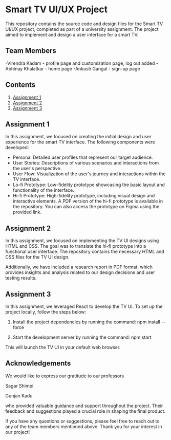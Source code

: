 # Smart TV UI/UX Project

This repository contains the source code and design files for the Smart TV UI/UX project, completed as part of a university assignment. The project aimed to implement and design a user interface for a smart TV.

## Team Members

-Virendra Kadam - profile page and customization page, log out added
-Abhinay Khalatkar - home page
-Ankush Gangal - sign-up page

## Contents

1. [Assignment 1](#assignment-1)
2. [Assignment 2](#assignment-2)
3. [Assignment 3](#assignment-3)

## Assignment 1

In this assignment, we focused on creating the initial design and user experience for the smart TV interface. The following components were developed:

- Persona: Detailed user profiles that represent our target audience.
- User Stories: Descriptions of various scenarios and interactions from the user's perspective.
- User Flow: Visualization of the user's journey and interactions within the TV interface.
- Lo-fi Prototype: Low-fidelity prototype showcasing the basic layout and functionality of the interface.
- Hi-fi Prototype: High-fidelity prototype, including visual design and interactive elements. A PDF version of the hi-fi prototype is available in the repository. You can also access the prototype on Figma using the provided link.

## Assignment 2

In this assignment, we focused on implementing the TV UI designs using HTML and CSS. The goal was to translate the hi-fi prototype into a functional user interface. The repository contains the necessary HTML and CSS files for the TV UI design.

Additionally, we have included a research report in PDF format, which provides insights and analysis related to our design decisions and user testing results.

## Assignment 3

In this assignment, we leveraged React to develop the TV UI. To set up the project locally, follow the steps below:

1. Install the project dependencies by running the command:
npm install --force


2. Start the development server by running the command:
npm start

This will launch the TV UI in your default web browser.


## Acknowledgements

We would like to express our gratitude to our professors 

Sagar Shimpi 

Gunjan Kadu

who provided valuable guidance and support throughout the project. Their feedback and suggestions played a crucial role in shaping the final product.

If you have any questions or suggestions, please feel free to reach out to any of the team members mentioned above. Thank you for your interest in our project!
